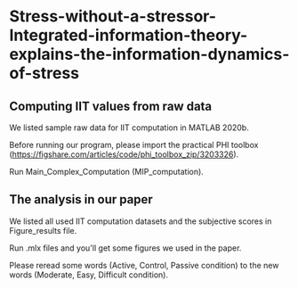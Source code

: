 # Stress-without-a-stressor-Integrated-information-theory-explains-the-information-dynamics-of-stress

## Computing IIT values from raw data

We listed sample raw data for IIT computation in MATLAB 2020b.

Before running our program, please import the practical PHI toolbox (https://figshare.com/articles/code/phi_toolbox_zip/3203326).

Run Main_Complex_Computation (MIP_computation).

## The analysis in our paper

We listed all used IIT computation datasets and the subjective scores in Figure_results file.

Run .mlx files and you'll get some figures we used in the paper.

Please reread some words (Active, Control, Passive condition) to the new words (Moderate, Easy, Difficult condition).


